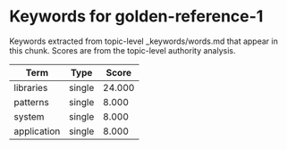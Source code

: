 # Keywords for golden-reference-1

Keywords extracted from topic-level _keywords/words.md that appear in this chunk.
Scores are from the topic-level authority analysis.

| Term | Type | Score |
|------|------|-------|
| libraries | single | 24.000 |
| patterns | single | 8.000 |
| system | single | 8.000 |
| application | single | 8.000 |
